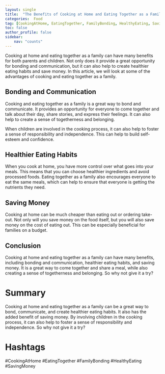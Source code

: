 ```yaml
---
layout: single
title:  "The Benefits of Cooking at Home and Eating Together as a Family"
categories:  Food
tag: [CookingAtHome, EatingTogether, FamilyBonding, HealthyEating, SavingMoney, ]
toc: false
author_profile: false
sidebar:
    nav: "counts"
---
```

    
Cooking at home and eating together as a family can have many benefits for both parents and children. Not only does it provide a great opportunity for bonding and communication, but it can also help to create healthier eating habits and save money. In this article, we will look at some of the advantages of cooking and eating together as a family.

## Bonding and Communication

Cooking and eating together as a family is a great way to bond and communicate. It provides an opportunity for everyone to come together and talk about their day, share stories, and express their feelings. It can also help to create a sense of togetherness and belonging.

When children are involved in the cooking process, it can also help to foster a sense of responsibility and independence. This can help to build self-esteem and confidence.

## Healthier Eating Habits

When you cook at home, you have more control over what goes into your meals. This means that you can choose healthier ingredients and avoid processed foods. Eating together as a family also encourages everyone to eat the same meals, which can help to ensure that everyone is getting the nutrients they need.

## Saving Money

Cooking at home can be much cheaper than eating out or ordering take-out. Not only will you save money on the food itself, but you will also save money on the cost of eating out. This can be especially beneficial for families on a budget.

## Conclusion

Cooking at home and eating together as a family can have many benefits, including bonding and communication, healthier eating habits, and saving money. It is a great way to come together and share a meal, while also creating a sense of togetherness and belonging. So why not give it a try?

# Summary

Cooking at home and eating together as a family can be a great way to bond, communicate, and create healthier eating habits. It also has the added benefit of saving money. By involving children in the cooking process, it can also help to foster a sense of responsibility and independence. So why not give it a try? 

# Hashtags

#CookingAtHome #EatingTogether #FamilyBonding #HealthyEating #SavingMoney